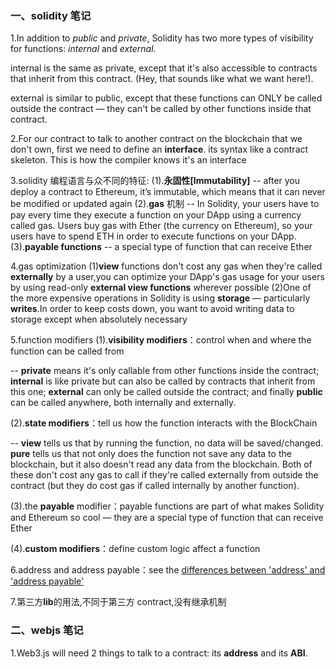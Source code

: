 ### 一、solidity 笔记

1.In addition to _public_ and _private_, Solidity has two more types of visibility for functions: _internal_ and _external_.

internal is the same as private, except that it's also accessible to contracts that inherit from this contract. (Hey, that sounds like what we want here!).

external is similar to public, except that these functions can ONLY be called outside the contract — they can't be called by other functions inside that contract.

2.For our contract to talk to another contract on the blockchain that we don't own, first we need to define an **interface**. its syntax like a contract skeleton. This is how the compiler knows it's an interface

3.solidity 编程语言与众不同的特征:
(1).**永固性[Immutability]** -- after you deploy a contract to Ethereum, it’s immutable, which means that it can never be modified or updated again
(2).**gas** 机制 -- In Solidity, your users have to pay every time they execute a function on your DApp using a currency called gas. Users buy gas with Ether (the currency on Ethereum), so your users have to spend ETH in order to execute functions on your DApp.
(3).**payable functions** -- a special type of function that can receive Ether

4.gas optimization
(1)**view** functions don't cost any gas when they're called **externally** by a user,you can optimize your DApp's gas usage for your users by using read-only **external view functions** wherever possible
(2)One of the more expensive operations in Solidity is using **storage** — particularly **writes**.In order to keep costs down, you want to avoid writing data to storage except when absolutely necessary

5.function modifiers
(1).**visibility modifiers**：control when and where the function can be called from

-- **private** means it's only callable from other functions inside the contract; **internal** is like private but can also be called by contracts that inherit from this one; **external** can only be called outside the contract; and finally **public** can be called anywhere, both internally and externally.

(2).**state modifiers**：tell us how the function interacts with the BlockChain

-- **view** tells us that by running the function, no data will be saved/changed. **pure** tells us that not only does the function not save any data to the blockchain, but it also doesn't read any data from the blockchain. Both of these don't cost any gas to call if they're called externally from outside the contract (but they do cost gas if called internally by another function).

(3).the **payable** modifier：payable functions are part of what makes Solidity and Ethereum so cool — they are a special type of function that can receive Ether

(4).**custom modifiers**：define custom logic affect a function

6.address and address payable：see the [differences between 'address' and 'address payable'](https://ethereum.stackexchange.com/questions/64108/whats-the-difference-between-address-and-address-payable/64109#64109)

7.第三方**lib**的用法,不同于第三方 contract,没有继承机制

### 二、webjs 笔记

1.Web3.js will need 2 things to talk to a contract: its **address** and its **ABI**.
